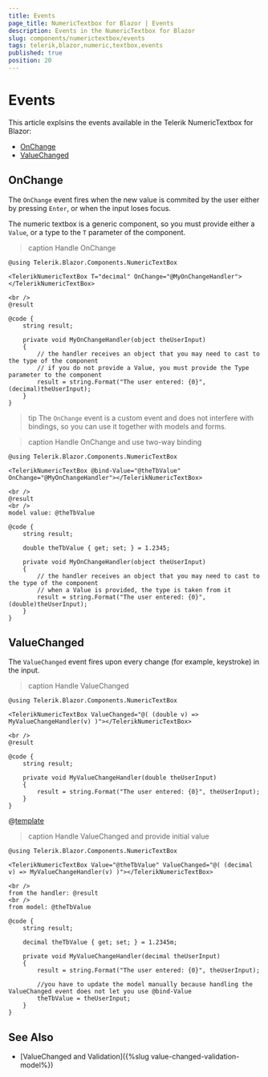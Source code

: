 ```yaml
---
title: Events
page_title: NumericTextbox for Blazor | Events
description: Events in the NumericTextbox for Blazor
slug: components/numerictextbox/events
tags: telerik,blazor,numeric,textbox,events
published: true
position: 20
---
```


# Events

This article explsins the events available in the Telerik NumericTextbox for Blazor:

* [OnChange](#onchange)
* [ValueChanged](#valuechanged)

## OnChange

The `OnChange` event fires when the new value is commited by the user either by pressing `Enter`, or when the input loses focus.

The numeric textbox is a generic component, so you must provide either a `Value`, or a type to the `T` parameter of the component.

>caption Handle OnChange

````CSHTML
@using Telerik.Blazor.Components.NumericTextBox

<TelerikNumericTextBox T="decimal" OnChange="@MyOnChangeHandler"></TelerikNumericTextBox>

<br />
@result

@code {
    string result;

    private void MyOnChangeHandler(object theUserInput)
    {
        // the handler receives an object that you may need to cast to the type of the component
        // if you do not provide a Value, you must provide the Type parameter to the component
        result = string.Format("The user entered: {0}", (decimal)theUserInput);
    }
}
````

>tip The `OnChange` event is a custom event and does not interfere with bindings, so you can use it together with models and forms.

>caption Handle OnChange and use two-way binding

````CSHTML
@using Telerik.Blazor.Components.NumericTextBox

<TelerikNumericTextBox @bind-Value="@theTbValue" OnChange="@MyOnChangeHandler"></TelerikNumericTextBox>

<br />
@result
<br />
model value: @theTbValue

@code {
    string result;

    double theTbValue { get; set; } = 1.2345;

    private void MyOnChangeHandler(object theUserInput)
    {
        // the handler receives an object that you may need to cast to the type of the component
        // when a Value is provided, the type is taken from it
        result = string.Format("The user entered: {0}", (double)theUserInput);
    }
}
````

## ValueChanged

The `ValueChanged` event fires upon every change (for example, keystroke) in the input.

>caption Handle ValueChanged

````CSHTML
@using Telerik.Blazor.Components.NumericTextBox

<TelerikNumericTextBox ValueChanged="@( (double v) => MyValueChangeHandler(v) )"></TelerikNumericTextBox>

<br />
@result

@code {
    string result;

    private void MyValueChangeHandler(double theUserInput)
    {
        result = string.Format("The user entered: {0}", theUserInput);
    }
}
````

@[template](/_contentTemplates/common/issues-and-warnings.md#valuechanged-lambda-required)

>caption Handle ValueChanged and provide initial value

````CSHTML
@using Telerik.Blazor.Components.NumericTextBox

<TelerikNumericTextBox Value="@theTbValue" ValueChanged="@( (decimal v) => MyValueChangeHandler(v) )"></TelerikNumericTextBox>

<br />
from the handler: @result
<br />
from model: @theTbValue

@code {
    string result;

    decimal theTbValue { get; set; } = 1.2345m;

    private void MyValueChangeHandler(decimal theUserInput)
    {
        result = string.Format("The user entered: {0}", theUserInput);

        //you have to update the model manually because handling the ValueChanged event does not let you use @bind-Value
        theTbValue = theUserInput;
    }
}
````

## See Also

* [ValueChanged and Validation]({%slug value-changed-validation-model%})
